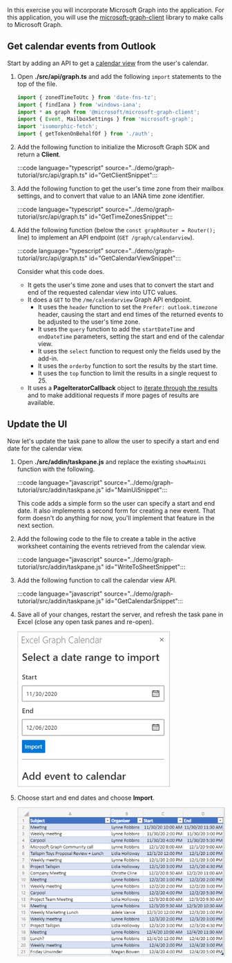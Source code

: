 <!-- markdownlint-disable MD002 MD041 -->

In this exercise you will incorporate Microsoft Graph into the application. For this application, you will use the [microsoft-graph-client](https://github.com/microsoftgraph/msgraph-sdk-javascript) library to make calls to Microsoft Graph.

## Get calendar events from Outlook

Start by adding an API to get a [calendar view](https://docs.microsoft.com/graph/api/user-list-calendarview) from the user's calendar.

1. Open **./src/api/graph.ts** and add the following `import` statements to the top of the file.

    ```typescript
    import { zonedTimeToUtc } from 'date-fns-tz';
    import { findIana } from 'windows-iana';
    import * as graph from '@microsoft/microsoft-graph-client';
    import { Event, MailboxSettings } from 'microsoft-graph';
    import 'isomorphic-fetch';
    import { getTokenOnBehalfOf } from './auth';
    ```

1. Add the following function to initialize the Microsoft Graph SDK and return a **Client**.

    :::code language="typescript" source="../demo/graph-tutorial/src/api/graph.ts" id="GetClientSnippet":::

1. Add the following function to get the user's time zone from their mailbox settings, and to convert that value to an IANA time zone identifier.

    :::code language="typescript" source="../demo/graph-tutorial/src/api/graph.ts" id="GetTimeZonesSnippet":::

1. Add the following function (below the `const graphRouter = Router();` line) to implement an API endpoint (`GET /graph/calendarview`).

    :::code language="typescript" source="../demo/graph-tutorial/src/api/graph.ts" id="GetCalendarViewSnippet":::

    Consider what this code does.

    - It gets the user's time zone and uses that to convert the start and end of the requested calendar view into UTC values.
    - It does a `GET` to the `/me/calendarview` Graph API endpoint.
        - It uses the `header` function to set the `Prefer: outlook.timezone` header, causing the start and end times of the returned events to be adjusted to the user's time zone.
        - It uses the `query` function to add the `startDateTime` and `endDateTime` parameters, setting the start and end of the calendar view.
        - It uses the `select` function to request only the fields used by the add-in.
        - It uses the `orderby` function to sort the results by the start time.
        - It uses the `top` function to limit the results in a single request to 25.
    - It uses a **PageIteratorCallback** object to [iterate through the results](https://docs.microsoft.com/graph/sdks/paging) and to make additional requests if more pages of results are available.

## Update the UI

Now let's update the task pane to allow the user to specify a start and end date for the calendar view.

1. Open **./src/addin/taskpane.js** and replace the existing `showMainUi` function with the following.

    :::code language="javascript" source="../demo/graph-tutorial/src/addin/taskpane.js" id="MainUiSnippet":::

    This code adds a simple form so the user can specify a start and end date. It also implements a second form for creating a new event. That form doesn't do anything for now, you'll implement that feature in the next section.

1. Add the following code to the file to create a table in the active worksheet containing the events retrieved from the calendar view.

    :::code language="javascript" source="../demo/graph-tutorial/src/addin/taskpane.js" id="WriteToSheetSnippet":::

1. Add the following function to call the calendar view API.

    :::code language="javascript" source="../demo/graph-tutorial/src/addin/taskpane.js" id="GetCalendarSnippet":::

1. Save all of your changes, restart the server, and refresh the task pane in Excel (close any open task panes and re-open).

    ![A screenshot of the import form](images/get-calendar-view-ui.png)

1. Choose start and end dates and choose **Import**.

    ![A screenshot of the table of events](images/calendar-view-table.png)
